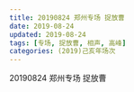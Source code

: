 ```yaml
---
title: 20190824 郑州专场 捉放曹
date: 2019-08-24
updated: 2019-08-24
tags: [专场, 捉放曹, 相声, 高峰]
categories: (2019)己亥年场次
---
```

20190824 郑州专场 捉放曹